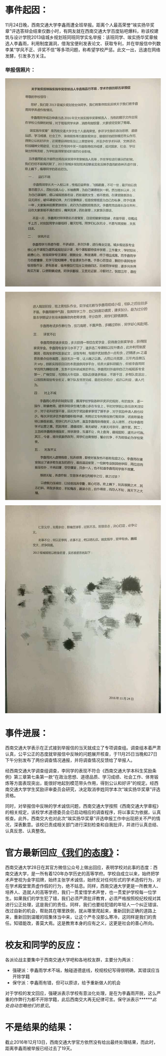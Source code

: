 # 事件起因：

11月24日晚，西南交通大学李鑫雨遭全班举报。距离个人最高荣誉“竢实扬华奖章”评选答辩会结束仅数小时，有网友就在西南交通大学百度贴吧爆料，称该校建筑与设计学院2013级城乡规划班同班同学实名举报：该班同学、竢实扬华奖章候选人李鑫雨，利用制度漏洞，借淘宝便利发表论文、获取专利，并在举报信中列数李某“学风不正、评奖不信”等多项问题，称希望学校严惩。此文一出，迅速在网络发酵，引发多方关注。

### 举报信照片：

![](/images/Part-1/1.jpg)

![](/images/Part-1/2.jpg)

![](/images/Part-1/3.jpg)

# 事件进展：

西南交通大学表示在正式接到举报信的当天就成立了专项调查组。调查组本着严肃认真，公平公正的态度就举报信中反映的问题展开核查，于11月25日当晚和27日下午分别发布了两份调查情况通报，并将调查情况反馈给了举报人。

经西南交通大学调查组调查，李同学的表现不符合《西南交通大学本科生奖励条例》第三章第七条第一款“在政治思想、道德品质、学习成绩、社会工作、体育锻炼等方面表现突出，能很好地起到模范带头作用，得到公认和好评”的规定。经西南交通大学学生奖励评审委员会研究，决定取消李姓同学本次“竢实扬华奖章”评选资格。

同时，对举报信中反映的学术诚信问题，西南交通大学按照《西南交通大学章程》的相关规定，该校学术道德委员会已启动相应的调查程序，将以事实为依据，认真核查。此外，西南交大也对此次“竢实扬华奖章”评选申报工作中出现把关不严的情况，深表歉意。该校已责成相关部门进行深刻检查和自我批评，并进行认真总结、认真反思、认真整改。

# 官方最新回应[《我们的态度》](http://mp.weixin.qq.com/s/_iKKhfCRwtdbRmX_h7-f2A)：

西南交通大学28日在其官方微信公众号上做出回应，表明学校对此事的态度：西南交通大学，是一所有着120年办学历史的高等学府。学校自成立以来，始终把学术声誉视为金字招牌，始终主张学术诚信，始终反对任何形式的学术造假行为，对在学术殿堂里弄虚作假的行为，绝不姑息。同样，西南交通大学更是一所教育人、培养人、造就人的高等学府，我们一贯爱惜学术声誉，也一贯爱护学校每一位学生。如果我们的学生犯了错，我们必须严肃批评教育，必须严格按照校纪校规对其进行公正处理，这是我们的责任。同样，我们也要给犯错的年轻人一个纠正错误、改过自新的机会，帮助其在哪里跌倒，就从哪里爬起来，重新回到正确的道路上来，重新回到温暖的班集体当中来，让这个严冬没那么寒冷，这同样是我们的责任。知错能改，善莫大焉。这是教育本身的应有之义，这更是社会的善心所向。

# 校友和同学的反应：

各派论战主要集中于西南交通大学吧和各地校友群，主要分为两派：

* 强硬派：李鑫雨学术不端，触碰道德底线，校规校纪写得很明确，其错误应当开除学籍
* 保守派：李鑫雨有错，但可以原谅，给予重新做人的机会

对于学校的发文回应，强硬派表示学校有意淡化处理，是在为李鑫雨开脱，这么严重的作弊行为都不开除学籍，此后西南交大再无纪律可言。保守派表示\*\*\*\*\*\*_此处自动忽略他们的意见_。

# 不是结果的结果：

截止2016年12月13日，西南交通大学官方依然没有给出最终处理结果，而此时，距离李鑫雨被举报已经过去了19天。

